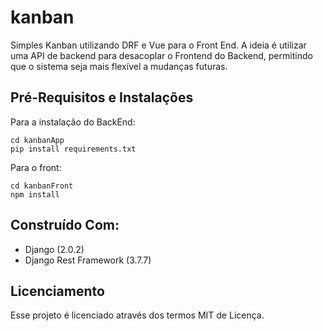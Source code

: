 # kanban
Simples Kanban utilizando DRF e Vue para o Front End. A ideia é utilizar uma API de backend para desacoplar o Frontend do Backend, permitindo que o sistema seja mais flexível a mudanças futuras.

## Pré-Requisitos e Instalações

Para a instalação do BackEnd:
```
cd kanbanApp
pip install requirements.txt
``` 
Para o front:
```
cd kanbanFront
npm install
``` 

## Construído Com:
* Django (2.0.2)
* Django Rest Framework (3.7.7)

## Licenciamento
Esse projeto é licenciado através dos termos MIT de Licença.